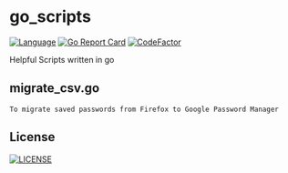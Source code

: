 # go_scripts

[![Language](https://img.shields.io/badge/Language-Go-blue.svg)](https://golang.org/)
[![Go Report Card](https://goreportcard.com/badge/github.com/IAmSurajBobade/go_scripts)](https://goreportcard.com/report/github.com/IAmSurajBobade/go_scripts)
[![CodeFactor](https://www.codefactor.io/repository/github/IAmSurajBobade/go_scripts/badge)](https://www.codefactor.io/repository/github/IAmSurajBobade/go_scripts)

Helpful Scripts written in go

## migrate_csv.go

    To migrate saved passwords from Firefox to Google Password Manager

## License
[![LICENSE](https://img.shields.io/badge/license-Creative%20Commons%20Zero%20v1.0%20Universal-green)](https://github.com/IAmSurajBobade/go_scripts/blob/prod/LICENSE)